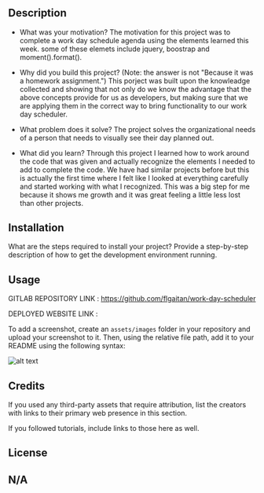 # <Work-Day-Scheduler>

## Description

- What was your motivation?
The motivation for this project was to complete a work day schedule agenda using the elements learned this week. some of these elemets include jquery, boostrap and moment().format().

- Why did you build this project? (Note: the answer is not "Because it was a homework assignment.")
This porject was built upon the knowleadge collected and showing that not only do we know the advantage that the above concepts provide for us as developers, but making sure that we are applying them in the correct way to bring functionality to our work day scheduler.

- What problem does it solve?
The project solves the organizational needs of a person that needs to visually see their day planned out.

- What did you learn?
Through this project I learned how to work around the code that was given and actually recognize the elements I needed to add to complete the code. We have had similar projects before but this is actually the first time where I felt like I looked at everything carefully and started working with what I recognized. This was a big step for me because it shows me growth and it was great feeling a little less lost than other projects.


## Installation

What are the steps required to install your project? Provide a step-by-step description of how to get the development environment running.

## Usage

GITLAB REPOSITORY LINK :
https://github.com/flgaitan/work-day-scheduler

DEPLOYED WEBSITE LINK :




To add a screenshot, create an `assets/images` folder in your repository and upload your screenshot to it. Then, using the relative file path, add it to your README using the following syntax:

![alt text](assets/images/screenshot.png)

## Credits


If you used any third-party assets that require attribution, list the creators with links to their primary web presence in this section.

If you followed tutorials, include links to those here as well.

## License

N/A
---



